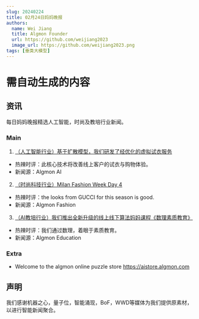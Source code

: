 ```yaml
---
slug: 20240224
title: 02月24日妈妈晚报
authors:
  name: Wei Jiang
  title: Algmon Founder
  url: https://github.com/weijiang2023
  image_url: https://github.com/weijiang2023.png
tags: [垂类大模型]
---
```


# 需自动生成的内容
## 资讯
每日妈妈晚报精选人工智能，时尚及教培行业新闻。

### Main

1. [（人工智能行业）基于扩散模型，我们研发了经优化的虚拟试衣服务](https://github.com/weijiang2023/OOTDiffusion)
* 热辣时评：此核心技术将改善线上客户的试衣与购物体验。
* 新闻源：Algmon AI

2. [（时尚科技行业）Milan Fashion Week Day 4](https://milanofashionweek.cameramoda.it/)
* 热辣时评：the looks from GUCCI for this season is good.
* 新闻源：Algmon Fashion

3. [（AI教培行业）我们推出全新升级的线上线下算法妈妈课程《数理素质教育》](https://www.algmon.com/docs/math.course/)
* 热辣时评：我们通过数理，着眼于素质教育。
* 新闻源：Algmon Education

### Extra
* Welcome to the algmon online puzzle store https://aistore.algmon.com

## 声明

我们感谢机器之心，量子位，智能涌现，BoF，WWD等媒体为我们提供原素材，以进行智能新闻聚合。